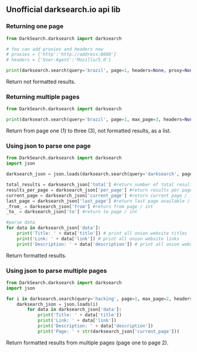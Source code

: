 ## Unofficial darksearch.io api lib

### Returning one page
```python
from DarkSearch.darksearch import darksearch

# You can add proxies and headers now
# proxies = {'http':'http://address:8080'}
# headers = {'User-Agent':'Mozilla/5.0'}

print(darksearch.search(query='brazil', page=1, headers=None, proxy=None))
```
Return not formatted results.

### Returning multiple pages
```python
from DarkSearch.darksearch import darksearch

print(darksearch.search(query='brazil', page=1, max_page=3, headers=None, proxy=None))
```
Return from page one (1) to three (3), not formatted results, as a list.

### Using json to parse one page
```python
from DarkSearch.darksearch import darksearch
import json

darksearch_json = json.loads(darksearch.search(query='darksearch', page=1, headers=None, proxy=None))

total_results = darksearch_json['total'] #return number of total results / int
results_per_page = darksearch_json['per_page'] #return results per page / int
current_page = darksearch_json['current_page'] #return current page / int
last_page = darksearch_json['last_page'] #return last page available / int
_from_ = darksearch_json['from'] #return from page / int
_to_ = darksearch_json['to'] #return to page / int

#parse data
for data in darksearch_json['data']:
    print('Title: ' + data['title']) # print all onion website titles
    print('Link: ' + data['link']) # print all onion website links
    print('Description: ' + data['description']) # print all onion website descriptions
```
Return formatted results.

### Using json to parse multiple pages
```python
from DarkSearch.darksearch import darksearch
import json

for i in darksearch.search(query='hacking', page=1, max_page=2, headers=None, proxy=None):
    darksearch_json = json.loads(i)
        for data in darksearch_json['data']:
            print('Title: ' + data['title'])
            print('Link: ' + data['link'])
            print('Description: ' + data['description'])
            print('Page: ' + str(darksearch_json['current_page']))
```
Return formatted results from multiple pages (page one to page 2).
